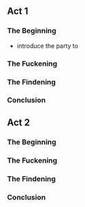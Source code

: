 ## Act 1

### The Beginning
- introduce the party to 
### The Fuckening

### The Findening

### Conclusion

## Act 2

### The Beginning

### The Fuckening

### The Findening

### Conclusion
